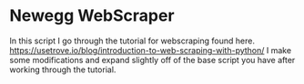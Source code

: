 # Newegg WebScraper
In this script I go through the tutorial for webscraping found here. https://usetrove.io/blog/introduction-to-web-scraping-with-python/
I make some modifications and expand slightly off of the base script you have after working through the tutorial.

